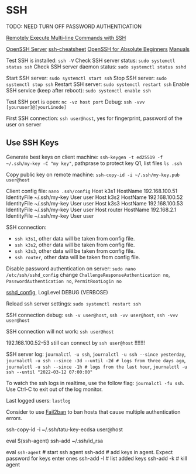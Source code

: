 # SSH

TODO: NEED TURN OFF PASSWORD AUTHENTICATION

[](https://www.cyberciti.biz/faq/linux-unix-osx-bsd-ssh-run-command-on-remote-machine-server/)
[Remotely Execute Multi-line Commands with SSH](https://thornelabs.net/posts/remotely-execute-multi-line-commands-with-ssh/)

[OpenSSH Server](https://ubuntu.com/server/docs/openssh-server)
[ssh-cheatsheet](https://grahamhelton.com/blog/ssh-cheatsheet/)
[OpenSSH for Absolute Beginners](https://youtu.be/3FKsdbjzBcc)
[Manuals](https://www.openssh.com/manual.html)

Test SSH is installed: `ssh -V`
Check SSH server status: `sudo systemctl status ssh`
Check SSH server daemon status: `sudo systemctl status sshd`

Start SSH server: `sudo systemctl start ssh`
Stop SSH server: `sudo systemctl stop ssh`
Restart SSH server: `sudo systemctl restart ssh`
Enable SSH service (keep after reboot): `sudo systemctl enable ssh`

Test SSH port is open: `nc -vz host port`
Debug: `ssh -vvv [youruser]@[yourLinode]`

First SSH connection: `ssh user@host`, yes for fingerprint, password of the user on server

## Use SSH Keys

Generate best keys on client machine: `ssh-keygen -t ed25519 -f ~/.ssh/my-key -C "my key"`, pathprase to protect key Q1, list files `ls .ssh`

Copy public key on remote machine: `ssh-copy-id -i ~/.ssh/my-key.pub user@host`

Client config file: `nano .ssh/config`
Host k3s1
     HostName 192.168.100.51
     IdentityFile ~/.ssh/my-key
     User user
Host k3s2
     HostName 192.168.100.52
     IdentityFile ~/.ssh/my-key
     User user
Host k3s3
     HostName 192.168.100.53
     IdentityFile ~/.ssh/my-key
     User user
Host router
     HostName 192.168.2.1
     IdentityFile ~/.ssh/my-key
     User user

SSH connection:

* `ssh k3s1`, other data will be taken from config file.
* `ssh k3s2`, other data will be taken from config file.
* `ssh k3s3`, other data will be taken from config file.
* `ssh router`, other data will be taken from config file.

Disable password authentication on server: `sudo nano /etc/ssh/sshd_config` change `ChallengeResponseAuthentication no`, `PasswordAuthentication no`, `PermitRootLogin no`

[sshd_config](https://man.freebsd.org/cgi/man.cgi?sshd_config(5)), LogLevel DEBUG (VERBOSE)

Reload ssh server settings: `sudo systemctl restart ssh`

SSH connection debug: `ssh -v user@host`, `ssh -vv user@host`, `ssh -vvv user@host`

SSH connection will not work: `ssh user@host`

192.168.100.52-53 still can connect by `ssh user@host` !!!!!!!

SSH server log: `journalctl -u ssh`, `journalctl -u ssh --since yesterday`, `journalctl -u ssh --since -3d --until -2d # logs from three days ago`, `journalctl -u ssh --since -1h # logs from the last hour`, `journalctl -u ssh --until "2022-03-12 07:00:00"`

To watch the ssh logs in realtime, use the follow flag: `journalctl -fu ssh`. Use Ctrl-C to exit out of the log monitor.

Last logged users: `lastlog`











Consider to use [Fail2ban](https://github.com/fail2ban/fail2ban) to ban hosts that cause multiple authentication errors.




ssh-copy-id -i ~/.ssh/tatu-key-ecdsa user@host

eval $(ssh-agent)
ssh-add ~/.ssh/id_rsa

eval `ssh-agent` # start ssh agent
ssh-add # add keys in agent. Expect password for keys enter ones
ssh-add -l # list added keys
ssh-add -k # kill agent
